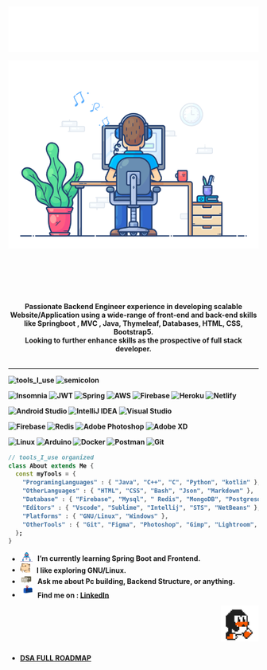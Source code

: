 <div align="center" width="50">

<img src="images/base_img/result.gif" href="https://github.com/ankushwairagade" alt="Hello Coders" width="625"/> <br>



<img src="images/dev-working_rounded.gif?raw=true" href="https://github.com/ankushwairagade" alt="Code EveryDay"  width="550"/><br> 
  
<p><strong>

<br>

<h1> </h1>

<br>
</br>
<a>Passionate Backend Engineer experience in developing scalable Website/Application using a wide-range of front-end and back-end skills like Springboot , MVC , Java, Thymeleaf, Databases, HTML, CSS, Bootstrap5.
</a>
<br>
<a>
Looking to further enhance skills as the prospective of full stack developer. 
<a>
<br></br>



</div>

<hr></hr>

![tools_I_use](https://img.shields.io/badge/-%F0%9F%9A%80%20Tools%20I%20use-orange)
![semicolon](https://img.shields.io/badge/-%3A-orange)


![Insomnia](https://img.shields.io/badge/Insomnia-black?style=for-the-badge&logo=insomnia&logoColor=5849BE)
![JWT](https://img.shields.io/badge/JWT-black?style=for-the-badge&logo=JSON%20web%20tokens)
![Spring](https://img.shields.io/badge/spring-%236DB33F.svg?style=for-the-badge&logo=spring&logoColor=white)
![AWS](https://img.shields.io/badge/AWS-%23FF9900.svg?style=for-the-badge&logo=amazon-aws&logoColor=white)
![Firebase](https://img.shields.io/badge/firebase-%23039BE5.svg?style=for-the-badge&logo=firebase)
![Heroku](https://img.shields.io/badge/heroku-%23430098.svg?style=for-the-badge&logo=heroku&logoColor=white)
![Netlify](https://img.shields.io/badge/netlify-%23000000.svg?style=for-the-badge&logo=netlify&logoColor=#00C7B7)

![Android Studio](https://img.shields.io/badge/Android%20Studio-3DDC84.svg?style=for-the-badge&logo=android-studio&logoColor=white)
![IntelliJ IDEA](https://img.shields.io/badge/IntelliJIDEA-000000.svg?style=for-the-badge&logo=intellij-idea&logoColor=white)
![Visual Studio](https://img.shields.io/badge/Visual%20Studio-5C2D91.svg?style=for-the-badge&logo=visual-studio&logoColor=white)

![Firebase](https://img.shields.io/badge/Firebase-039BE5?style=for-the-badge&logo=Firebase&logoColor=white)
![Redis](https://img.shields.io/badge/redis-%23DD0031.svg?style=for-the-badge&logo=redis&logoColor=white)
![Adobe Photoshop](https://img.shields.io/badge/adobe%20photoshop-%2331A8FF.svg?style=for-the-badge&logo=adobe%20photoshop&logoColor=white)
![Adobe XD](https://img.shields.io/badge/Adobe%20XD-470137?style=for-the-badge&logo=Adobe%20XD&logoColor=#FF61F6)

![Linux](https://img.shields.io/badge/Linux-FCC624?style=for-the-badge&logo=linux&logoColor=black)
![Arduino](https://img.shields.io/badge/-Arduino-00979D?style=for-the-badge&logo=Arduino&logoColor=white)
![Docker](https://img.shields.io/badge/docker-%230db7ed.svg?style=for-the-badge&logo=docker&logoColor=white)
![Postman](https://img.shields.io/badge/Postman-FF6C37?style=for-the-badge&logo=postman&logoColor=white)
![Git](https://img.shields.io/badge/git-%23F05033.svg?style=for-the-badge&logo=git&logoColor=white)















```dart
// tools_I_use organized
class About extends Me { 
  const myTools = {  
    "ProgramingLanguages" : { "Java", "C++", "C", "Python", "kotlin" },
    "OtherLanguages" : { "HTML", "CSS", "Bash", "Json", "Markdown" },
    "Database" : { "Firebase", "Mysql", " Redis", "MongoDB", "Postgresql" },
    "Editors" : { "Vscode", "Sublime", "Intellij", "STS", "NetBeans" },
    "Platforms" : { "GNU/Linux", "Windows" },
    "OtherTools" : { "Git", "Figma", "Photoshop", "Gimp", "Lightroom", "Kafka" }
  };
}
```

-  <img alt="GIF" src="images/Developer.gif" width="25" /> &nbsp; I’m currently learning **Spring Boot and Frontend**. <br>
- <img src="images/hyperkitty.gif?raw=true" width="20" />&nbsp;&nbsp;&nbsp; I like exploring **GNU/Linux**. <br>
- <img src="images/message.gif?raw=true" width="25" />&nbsp;&nbsp; Ask me about **Pc building, Backend Structure, or anything**. <br>
- <img src="images/letterbox.gif?raw=true" width="25" /> &nbsp; Find me on : **[LinkedIn](https://www.linkedin.com/in/ankush-wairagade/)**<br>

<img width="15%" align="right" alt="Github Image" src="images/linux_rounded.gif?raw=true" />


<br></br>

<br></br>

 - [DSA FULL ROADMAP](https://github.com/ankushwairagade/obsidianDSA/blob/master/RoadMap/DSA%20MindMap.md)









</div>

